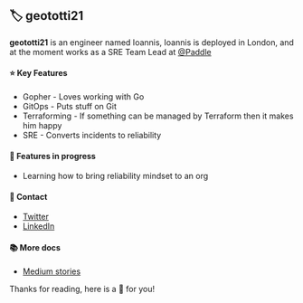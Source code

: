 ## 🏷️ geototti21 

**geototti21** is an engineer named Ioannis, Ioannis is deployed in London, and at the moment works as a SRE Team Lead at [@Paddle](https://github.com/PaddleHQ)

#### ⭐ Key Features
* Gopher - Loves working with Go
* GitOps - Puts stuff on Git
* Terraforming  - If something can be managed by Terraform then it makes him happy 
* SRE - Converts incidents to reliability
#### 🚧 Features in progress
* Learning how to bring reliability mindset to an org
#### 💬 Contact
* [Twitter](https://twitter.com/geototti21)
* [LinkedIn](https://www.linkedin.com/in/ioannis-georgoulas-88ba4b8b/)
#### 📚 More docs
* [Medium stories](https://medium.com/@geototti21)

Thanks for reading, here is a 🍰 for you!
